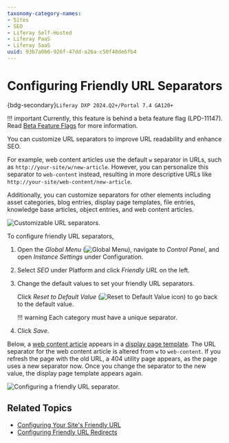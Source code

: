 ```yaml
---
taxonomy-category-names:
- Sites
- SEO
- Liferay Self-Hosted
- Liferay PaaS
- Liferay SaaS
uuid: 93b7a0b6-926f-47dd-a26a-c50f40de6fb4
---
```


# Configuring Friendly URL Separators

{bdg-secondary}`Liferay DXP 2024.Q2+/Portal 7.4 GA120+`

!!! important
    Currently, this feature is behind a beta feature flag (LPD-11147). Read [Beta Feature Flags](../../../system-administration/configuring-liferay/feature-flags.md#beta-feature-flags) for more information.

You can customize URL separators to improve URL readability and enhance SEO.

For example, web content articles use the default `w` separator in URLs, such as `http://your-site/w/new-article`. However, you can personalize this separator to `web-content` instead, resulting in more descriptive URLs like `http://your-site/web-content/new-article`.

Additionally, you can customize separators for other elements including asset categories, blog entries, display page templates, file entries, knowledge base articles, object entries, and web content articles.

![Customizable URL separators.](./configuring-friendly-url-separators/images/01.png)

To configure friendly URL separators,

1. Open the *Global Menu* (![Global Menu](../../../images/icon-applications-menu.png)), navigate to *Control Panel*, and open *Instance Settings* under Configuration.

1. Select *SEO* under Platform and click *Friendly URL* on the left.

1. Change the default values to set your friendly URL separators.

   Click *Reset to Default Value* (![Reset to Default Value icon](../../../images/icon-history.png)) to go back to the default value.

   !!! warning
       Each category must have a unique separator.

1. Click *Save*.

Below, a [web content article](../../../content-authoring-and-management/web-content.md) appears in a [display page template](../../displaying-content/using-display-page-templates.md). The URL separator for the web content article is altered from `w` to `web-content`. If you refresh the page with the old URL, a 404 utility page appears, as the page uses a new separator now. Once you change the separator to the new value, the display page template appears again.

![Configuring a friendly URL separator.](./configuring-friendly-url-separators/images/02.gif)

## Related Topics

- [Configuring Your Site's Friendly URL](./configuring-your-sites-friendly-url.md)
- [Configuring Friendly URL Redirects](./configuring-friendly-url-redirects.md)
